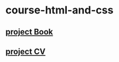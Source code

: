 # course-html-and-css

## [project Book]( https://nikitakochetkov.github.io/course-html-and-css/Book/index.html)

## [project CV]( https://github.com/Nikitakochetkov/course-html-and-css/CV/index.html)



